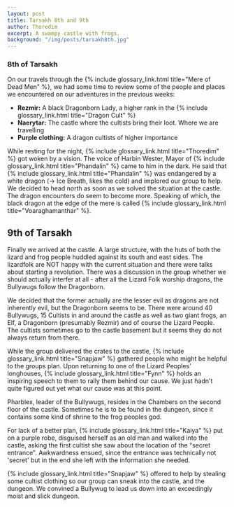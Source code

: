 ```yaml
---
layout: post
title: Tarsakh 8th and 9th
author: Thoredim
excerpt: A swampy castle with frogs.
background: "/img/posts/tarsakh8th.jpg"
---
```


### 8th of Tarsakh

On our travels through the {% include glossary_link.html title="Mere of Dead Men" %}, we had some time to review some of
the people and places we encountered on our adventures in the previous weeks:

- **Rezmir:** A black Dragonborn Lady, a higher rank in the {% include glossary_link.html title="Dragon Cult" %}
- **Naerytar:** The castle where the cultists bring their loot. Where we are travelling
- **Purple clothing:** A dragon cultists of higher importance

While resting for the night, {% include glossary_link.html title="Thoredim" %} got woken by a vision. The voice of
Harbin Wester, Mayor of {% include glossary_link.html title="Phandalin" %} came to him in the dark. He said that
{% include glossary_link.html title="Phandalin" %} was endangered by a white dragon (-> Ice Breath, likes the cold) and
implored our group to help. We decided to head north as soon as we solved the
situation at the castle. The dragon encounters do seem to become more. Speaking
of which, the black dragon at the edge of the mere is called {% include glossary_link.html title="Voaraghamanthar" %}.

## 9th of Tarsakh

Finally we arrived at the castle. A large structure, with the huts of both the
lizard and frog people huddled against its south and east sides. The lizardfolk
are NOT happy with the current situation and there were talks about starting a
revolution. There was a discussion in the group whether we should actually
interfer at all - after all the Lizard Folk worship dragons, the Bullywugs
follow the Dragonborn.

We decided that the former actually are the lesser evil as dragons are not
inherently evil, but the Dragonborn seems to be. There were around 40
Bullywugs, 15 Cultists in and around the castle as well as two giant frogs, an
Elf, a Dragonborn (presumably Rezmir) and of course the Lizard People. The
cultists sometimes go to the castle basement but it seems they do not always
return from there.

While the group delivered the crates to the castle, {% include glossary_link.html title="Snapjaw" %} gathered people who
might be helpful to the groups plan. Upon returning to one of the Lizard
Peoples' longhouses, {% include glossary_link.html title="Fynn" %} holds an inspiring speech to them to rally them
behind our cause. We just hadn't quite figured out yet what our cause was at
this point.

Pharblex, leader of the Bullywugs, resides in the Chambers on the second floor
of the castle. Sometimes he is to be found in the dungeon, since it contains
some kind of shrine to the frog peoples god.

For lack of a better plan, {% include glossary_link.html title="Kaiya" %} put on a purple robe, disguised herself as an
old man and walked into the castle, asking the first cultist she saw about the
location of the "secret entrance". Awkwardness ensued, since the entrance was
technically not 'secret' but in the end she left with the information she
needed.

{% include glossary_link.html title="Snapjaw" %} offered to help by stealing some cultist clothing so our group can
sneak into the castle, and the dungeon. We convined a Bullywug to lead us down
into an exceedingly moist and slick dungeon.


